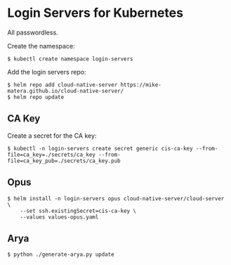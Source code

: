 # Login Servers for Kubernetes 

All passwordless. 

Create the namespace:

```console 
$ kubectl create namespace login-servers
```

Add the login servers repo:

```console 
$ helm repo add cloud-native-server https://mike-matera.github.io/cloud-native-server/
$ helm repo update 
```

## CA Key 

Create a secret for the CA key: 

```console 
$ kubectl -n login-servers create secret generic cis-ca-key --from-file=ca_key=./secrets/ca_key --from-file=ca_key_pub=./secrets/ca_key.pub 
```

## Opus 

```console 
$ helm install -n login-servers opus cloud-native-server/cloud-server \
    --set ssh.existingSecret=cis-ca-key \
    --values values-opus.yaml
```

## Arya 

```console 
$ python ./generate-arya.py update
```

